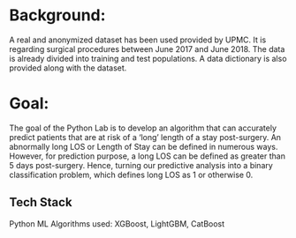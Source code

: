 # Background: 
A real and anonymized dataset has been used provided by UPMC. It is regarding surgical procedures between June 2017 and June 2018. The data is already divided into training and test populations. A data dictionary is also provided along with the dataset.

# Goal: 
The goal of the Python Lab is to develop an algorithm that can accurately predict patients that are at risk of a ‘long’ length of a stay post-surgery.
An abnormally long LOS or Length of Stay can be defined in numerous ways. However, for prediction purpose, a long LOS can be defined as greater than 5 days post-surgery.
Hence, turning our predictive analysis into a binary classification problem, which defines long LOS as 1 or otherwise 0.

## Tech Stack
Python
ML Algorithms used: XGBoost, LightGBM, CatBoost


